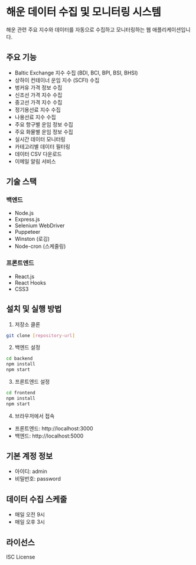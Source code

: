# 해운 데이터 수집 및 모니터링 시스템

해운 관련 주요 지수와 데이터를 자동으로 수집하고 모니터링하는 웹 애플리케이션입니다.

## 주요 기능

- Baltic Exchange 지수 수집 (BDI, BCI, BPI, BSI, BHSI)
- 상하이 컨테이너 운임 지수 (SCFI) 수집
- 벙커유 가격 정보 수집
- 신조선 가격 지수 수집
- 중고선 가격 지수 수집
- 정기용선료 지수 수집
- 나용선료 지수 수집
- 주요 항구별 운임 정보 수집
- 주요 화물별 운임 정보 수집
- 실시간 데이터 모니터링
- 카테고리별 데이터 필터링
- 데이터 CSV 다운로드
- 이메일 알림 서비스

## 기술 스택

### 백엔드
- Node.js
- Express.js
- Selenium WebDriver
- Puppeteer
- Winston (로깅)
- Node-cron (스케줄링)

### 프론트엔드
- React.js
- React Hooks
- CSS3

## 설치 및 실행 방법

1. 저장소 클론
```bash
git clone [repository-url]
```

2. 백엔드 설정
```bash
cd backend
npm install
npm start
```

3. 프론트엔드 설정
```bash
cd frontend
npm install
npm start
```

4. 브라우저에서 접속
- 프론트엔드: http://localhost:3000
- 백엔드: http://localhost:5000

## 기본 계정 정보
- 아이디: admin
- 비밀번호: password

## 데이터 수집 스케줄
- 매일 오전 9시
- 매일 오후 3시

## 라이선스
ISC License 